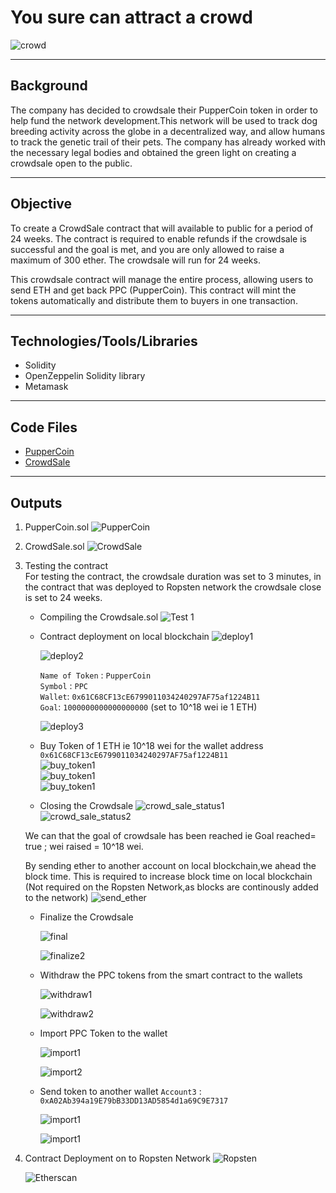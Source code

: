 # **You sure can attract a crowd**

![crowd](Images/crowd.jpeg)

----
## **Background**

The company has decided to crowdsale their PupperCoin token in order to help fund the network development.This network will be used to track dog breeding activity across the globe in a decentralized way, and allow humans to track the genetic trail of their pets. The company has already worked with the necessary legal bodies and obtained the green light on creating a crowdsale open to the public. 

---
## **Objective**
To create a CrowdSale contract that will available to public for a period of 24 weeks. The contract is  required to enable refunds if the crowdsale is successful and the goal is met, and you are only allowed to raise a maximum of 300 ether. The crowdsale will run for 24 weeks.

This crowdsale contract will manage the entire process, allowing users to send ETH and get back PPC (PupperCoin).
This contract will mint the tokens automatically and distribute them to buyers in one transaction.

---
## **Technologies/Tools/Libraries**
* Solidity
* OpenZeppelin Solidity library
* Metamask
---
## **Code Files**
* [PupperCoin](PupperCoin.sol) </br>
* [CrowdSale](Crowdsale.sol)

---
## **Outputs**
1. PupperCoin.sol
    ![PupperCoin](Outputs/PupperCoin.png)
2. CrowdSale.sol
    ![CrowdSale](Outputs/CrowdSale.png)
3. Testing the contract </br>
    For testing the contract, the crowdsale duration was set to 3 minutes, in the contract that was deployed to Ropsten network the crowdsale close is set to 24 weeks.
    * Compiling the Crowdsale.sol
        ![Test 1](Output/compile_crowdsale.png) </br>
    * Contract deployment on local blockchain 
        ![deploy1](Output/Contract_deployment_1.png) </br>

        ![deploy2](Output/contract_deployment_2.png) </br>

        `Name of Token` : `PupperCoin` </br>
        `Symbol` : `PPC` </br>
        `Wallet`: `0x61C68CF13cE6799011034240297AF75af1224B11` </br>
        `Goal`: `1000000000000000000`  (set to 10^18 wei ie 1 ETH) </br>

        ![deploy3](Output/contract_deployment_3.png)   </br>

    * Buy Token of 1 ETH ie 10^18 wei for the wallet address `0x61C68CF13cE6799011034240297AF75af1224B11` </br>
        ![buy_token1](Output/buy_token_0.png) </br>
        ![buy_token1](Output/buy_token_1.png) </br>
        ![buy_token1](Output/buy_token_2.png) </br>

    * Closing the Crowdsale 
        ![crowd_sale_status1](Output/crowdsale_status_2.png) </br>
        ![crowd_sale_status2](Output/crowdsale_status_3.png) </br>

    We can that the goal of crowdsale has been reached ie Goal reached= true ; wei raised = 10^18 wei. <br> 
    
    By sending ether to another account on local blockchain,we ahead the block time. This is required to increase block time on local blockchain (Not required on the Ropsten Network,as blocks are continously added to the network)
        ![send_ether](Output/send_ether.png) </br>

    * Finalize the Crowdsale </br>
   
        ![final](Output/Finalize_crowdsale_1.png) </br>

        ![finalize2](Output/Finalize_crowdsale_2.png) </br>

    * Withdraw the PPC tokens from the smart contract to the wallets </br>

        ![withdraw1](Output/Withdraw_token_wallet_1.png) </br>

        ![withdraw2](Output/Withdraw_token_wallet_2.png) </br>

    * Import PPC Token to the wallet

        ![import1](Output/Import_token_success_1.png) </br>

        ![import2](Output/Import_token_success_2.png) </br>

    * Send token to another wallet `Account3` : `0xA02Ab394a19E79bB33DD13AD5854d1a69C9E7317`

        ![import1](Output/Send_token_Account3_1.png) </br>

        ![import1](Output/Send_token_Account3_3.png) </br>    
    

4. Contract Deployment on to Ropsten Network
    ![Ropsten](Output/Ropsten_deployment.png) 

    ![Etherscan](Output/Etherscan.png) 
   

   


